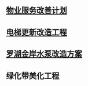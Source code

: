 
## [物业服务改善计划](./plan)
## [电梯更新改造工程](./lift)
## [罗湖金岸水泵改造方案](https://wj.qq.com/s2/3036923/375f)
## 绿化带美化工程


<!--

## [绿化美化工程](./lift)

# 小区物业服务情况



## 清洁卫生

## 电梯

-->


